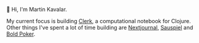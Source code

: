 
👋 Hi, I'm Martin Kavalar.

My current focus is building [Clerk](https://clerk.vision), a
computational notebook for Clojure. Other things I've spent a lot of
time building are [Nextjournal](https://nextjournal.com/about),
[Sauspiel](https://www.sauspiel.de) and [Bold
Poker](https://boldpoker.net).


